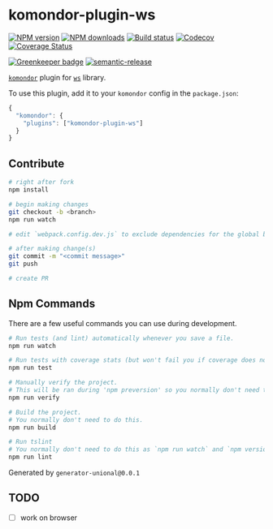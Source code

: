 # komondor-plugin-ws

[![NPM version][npm-image]][npm-url]
[![NPM downloads][downloads-image]][downloads-url]
[![Build status][travis-image]][travis-url]
[![Codecov][codecov-image]][codecov-url]
[![Coverage Status][coveralls-image]][coveralls-url]

[![Greenkeeper badge][green-keeper-image]][green-keeper-url]
[![semantic-release][semantic-release-image]][semantic-release-url]

[`komondor`](https://github.com/unional/komondor) plugin for [`ws`](https://github.com/websockets/ws) library.

To use this plugin, add it to your `komondor` config in the `package.json`:

```js
{
  "komondor": {
    "plugins": ["komondor-plugin-ws"]
  }
}
```

## Contribute

```sh
# right after fork
npm install

# begin making changes
git checkout -b <branch>
npm run watch

# edit `webpack.config.dev.js` to exclude dependencies for the global build.

# after making change(s)
git commit -m "<commit message>"
git push

# create PR
```

## Npm Commands

There are a few useful commands you can use during development.

```sh
# Run tests (and lint) automatically whenever you save a file.
npm run watch

# Run tests with coverage stats (but won't fail you if coverage does not meet criteria)
npm run test

# Manually verify the project.
# This will be ran during 'npm preversion' so you normally don't need to run this yourself.
npm run verify

# Build the project.
# You normally don't need to do this.
npm run build

# Run tslint
# You normally don't need to do this as `npm run watch` and `npm version` will automatically run lint for you.
npm run lint
```

Generated by `generator-unional@0.0.1`

## TODO

- [ ] work on browser

[npm-image]: https://img.shields.io/npm/v/komondor-plugin-ws.svg?style=flat
[npm-url]: https://npmjs.org/package/komondor-plugin-ws
[downloads-image]: https://img.shields.io/npm/dm/komondor-plugin-ws.svg?style=flat
[downloads-url]: https://npmjs.org/package/komondor-plugin-ws
[travis-image]: https://img.shields.io/travis/unional/komondor-plugin-ws/master.svg?style=flat
[travis-url]: https://travis-ci.org/unional/komondor-plugin-ws?branch=master
[codecov-image]: https://codecov.io/gh/unional/komondor-plugin-ws/branch/master/graph/badge.svg
[codecov-url]: https://codecov.io/gh/unional/komondor-plugin-ws
[coveralls-image]: https://coveralls.io/repos/github/unional/komondor-plugin-ws/badge.svg
[coveralls-url]: https://coveralls.io/github/unional/komondor-plugin-ws
[green-keeper-image]:
https://badges.greenkeeper.io/unional/komondor-plugin-ws.svg
[green-keeper-url]:https://greenkeeper.io/
[semantic-release-image]:https://img.shields.io/badge/%20%20%F0%9F%93%A6%F0%9F%9A%80-semantic--release-e10079.svg
[semantic-release-url]:https://github.com/semantic-release/semantic-release
